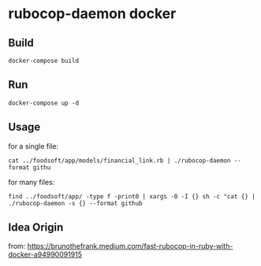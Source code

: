 # rubocop-daemon docker

## Build
```
docker-compose build
```

## Run
```
docker-compose up -d
```

## Usage

for a single file:
```
cat ../foodsoft/app/models/financial_link.rb | ./rubocop-daemon --format githu
```


for many files:
```
find ../foodsoft/app/ -type f -print0 | xargs -0 -I {} sh -c "cat {} | ./rubocop-daemon -s {} --format github
```

## Idea Origin

from: https://brunothefrank.medium.com/fast-rubocop-in-ruby-with-docker-a94990091915

